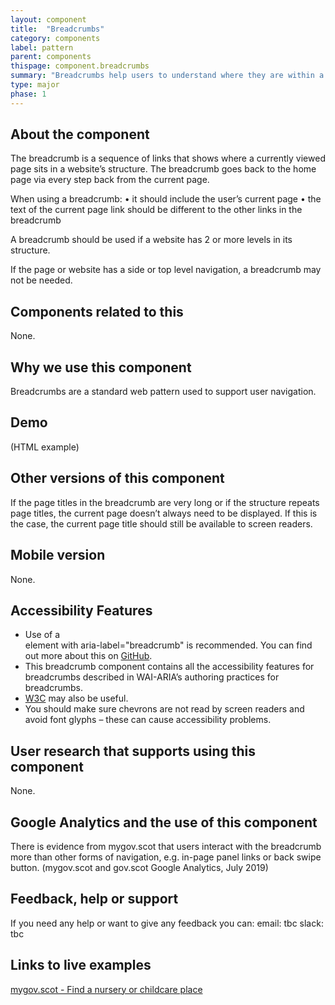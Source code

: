 ```yaml
---
layout: component
title:  "Breadcrumbs"
category: components
label: pattern
parent: components
thispage: component.breadcrumbs
summary: "Breadcrumbs help users to understand where they are within a website's structure and to move between levels."
type: major
phase: 1
---
```


## About the component

The breadcrumb is a sequence of links that shows where a currently viewed page sits in a website’s structure. The breadcrumb goes back to the home page via every step back from the current page.

When using a breadcrumb:
•	it should include the user’s current page
•	the text of the current page link should be different to the other links in the breadcrumb

A breadcrumb should be used if a website has 2 or more levels in its structure.

If the page or website has a side or top level navigation, a breadcrumb may not be needed.

## Components related to this

None.

## Why we use this component

Breadcrumbs are a standard web pattern used to support user navigation.

## Demo
(HTML example)

## Other versions of this component

If the page titles in the breadcrumb are very long or if the structure repeats page titles, the current page doesn’t always need to be displayed. If this is the case, the current page title should still be available to screen readers.

## Mobile version

None.

## Accessibility Features
* Use of a <nav> element with aria-label="breadcrumb" is recommended. You can find out more about this on [GitHub](https://github.com/alphagov/govuk-design-system-backlog/issues/33).
* This breadcrumb component contains all the accessibility features for breadcrumbs described in WAI-ARIA’s authoring practices for breadcrumbs.
* [W3C](https://www.w3.org/TR/wai-aria-practices/examples/breadcrumb/index.html) may also be useful.
* You should make sure chevrons are not read by screen readers and avoid font glyphs – these can cause accessibility problems.

## User research that supports using this component

None.

## Google Analytics and the use of this component

There is evidence from mygov.scot that users interact with the breadcrumb more than other forms of navigation, e.g. in-page panel links or back swipe button. (mygov.scot and gov.scot Google Analytics, July 2019)

## Feedback, help or support

If you need any help or want to give any feedback you can:
email: tbc
slack: tbc

## Links to live examples
[mygov.scot - Find a nursery or childcare place](https://www.mygov.scot/nursery-place/)
